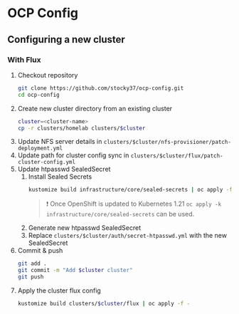 # OCP Config

## Configuring a new cluster
### With Flux

1. Checkout repository
    ```bash
    git clone https://github.com/stocky37/ocp-config.git
    cd ocp-config
    ```
1. Create new cluster directory from an existing cluster
    ```bash
    cluster=<cluster-name>
    cp -r clusters/homelab clusters/$cluster
    ```
1. Update NFS server details in `clusters/$cluster/nfs-provisioner/patch-deployment.yml`
1. Update path for cluster config sync in `clusters/$cluster/flux/patch-cluster-config.yml`
1. Update htpasswd SealedSecret
    1. Install Sealed Secrets
        ```bash
        kustomize build infrastructure/core/sealed-secrets | oc apply -f -
        ```
        > :exclamation: Once OpenShift is updated to Kubernetes 1.21  `oc apply -k infrastructure/core/sealed-secrets` can be used.
    1. Generate new htpasswd SealedSecret
    1. Replace `clusters/$cluster/auth/secret-htpasswd.yml` with the new SealedSecret
1. Commit & push
    ```bash
    git add .
    git commit -m "Add $cluster cluster"
    git push
    ```
1. Apply the cluster flux config
    ```bash
    kustomize build clusters/$cluster/flux | oc apply -f -
    ```